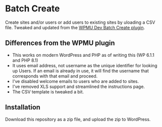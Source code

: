 # Batch Create

Create sites and/or users or add users to existing sites by uloading a CSV file. Tweaked and updated from the [WPMU Dev Batch Create plugin](https://github.com/wpmudev/batch-create/).

## Differences from the WPMU plugin
- This works on modern WordPress and PHP as of writing this (WP 6.1.1 and PHP 8.1)
- It uses email address, not username as the unique identifier for looking up Users. If an email is already in use, it will find the username that corresponds with that email and proceed.
- I've disabled welcome emails to users who are added to sites.
- I've removed XLS support and streamlined the instructions page.
- The CSV template is tweaked a bit.

## Installation
Download this repository as a zip file, and upload the zip to WordPress.